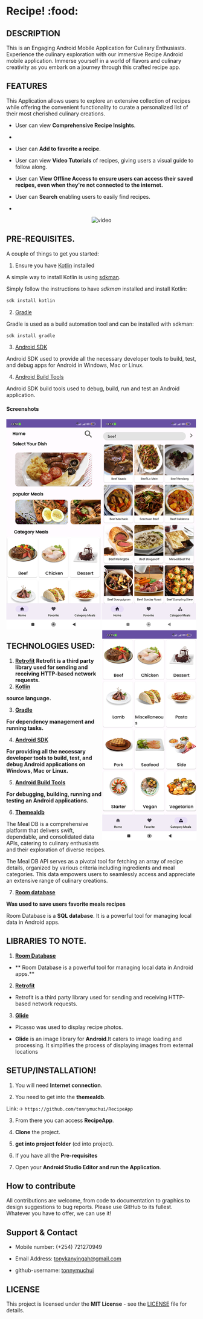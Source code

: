 # Recipe! :food:

## DESCRIPTION

This is an Engaging Android Mobile Application for Culinary Enthusiasts. Experience the culinary exploration with our immersive Recipe Android mobile application. Immerse yourself in a world of flavors and culinary creativity as you embark on a journey through this crafted recipe app.

## FEATURES

This Application allows users to explore an extensive collection of recipes while offering the convenient functionality to curate a personalized list of their most cherished culinary creations.

- User can view **Comprehensive Recipe Insights**.
- 
- User can **Add to favorite a recipe**.

- User can view **Video Tutorials** of recipes, giving users a visual guide to follow along.

- User can **View Offline Access to ensure users can access their saved recipes, even when they're not connected to the internet.**

- User can **Search** enabling users to easily find recipes.
- 
<p align="center">
<img width="250" src="https://drive.google.com/file/d/1Jn_ExJfM0eBz9PDz9tMmzSxr31rpUJTw/view?usp=sharing" alt="video" />
<p>

## PRE-REQUISITES.

A couple of things to get you started:

1. Ensure you have [Kotlin](https://kotlinlang.org/) installed

A simple way to install Kotlin is using [sdkman](https://sdkman.io/).

Simply follow the instructions to have _sdkman_ installed and install Kotlin:

```bash
sdk install kotlin
```

2. [Gradle](https://gradle.org/)

Gradle is used as a build automation tool and can be installed with sdkman:

```bash
sdk install gradle
```

3. [Android SDK](https://developer.android.com/studio/)

Android SDK used to provide all the necessary developer tools to build, test, and debug apps for Android in Windows, Mac or Linux.

4. [Android Build Tools](https://developer.android.com/studio/releases/build-tools)

Android SDK build tools used to debug, build, run and test an Android application.

#### Screenshots

<p align="center">
<img align="left" width="250" src="Spec.md/home.jpg" alt="home" />
<img align="centre" width="250" src="Spec.md/search.jpg" alt="search" />
<img align="right" width="250" src="Spec.md/categories.jpg" alt="categories" />
<p>


## TECHNOLOGIES USED:

1. **[Retrofit](https://square.github.io/retrofit/)**
**Retrofit is a third party library used for sending and receiving HTTP-based network requests.**
2. **[Kotlin](https://kotlinlang.org/)**

**source language.**

3. **[Gradle](https://gradle.org/)**

**For dependency management and running tasks.**

4. **[Android SDK](https://developer.android.com/studio/)**

**For providing all the necessary developer tools to build, test, and debug Android applications on Windows, Mac or Linux.**

5. **[Android Build Tools](https://developer.android.com/studio/releases/build-tools)**

**For debugging, building, running and testing an Android applications.**

6. **[Themealdb](https://www.themealdb.com/api.php)**

The Meal DB is a comprehensive platform that delivers swift, dependable, and consolidated data APIs, catering to culinary enthusiasts and their exploration of diverse recipes.

The Meal DB API serves as a pivotal tool for fetching an array of recipe details, organized by various criteria including ingredients and meal categories. This data empowers users to seamlessly access and appreciate an extensive range of culinary creations.

7. **[Room database](https://developer.android.com/training/data-storage/room)**

**Was used to save users favorite meals recipes**

Room Database is a **SQL database**. It is a powerful tool for managing local data in Android apps.


## LIBRARIES TO NOTE.

1. **[Room Database](https://github.com/google/gson)**

- ** Room Database is a powerful tool for managing local data in Android apps.**

2. **[Retrofit](https://square.github.io/retrofit/)**

- Retrofit is a third party library used for sending and receiving HTTP-based network requests.

3. **[Glide](https://github.com/square/glide)**

- Picasso was used to display recipe photos.

- **Glide** is an image library for **Android**.It caters to image loading and processing. It simplifies the process of displaying images from external locations



## **SETUP/INSTALLATION!**


1. You will need **Internet connection**.

2. You need to get into the **themealdb**.

Link:-> ```https://github.com/tonnymuchui/RecipeApp```

3. From there you can access **RecipeApp**.

4. **Clone** the project.

5. **get into project folder** (cd into project).

6. If you have all the **Pre-requisites**

7. Open your **Android Studio Editor and run the Application**.


## How to contribute

All contributions are welcome, from code to documentation to graphics to design suggestions to bug reports. Please use GitHub to its fullest. Whatever you have to offer, we can use it!


## Support & Contact

- Mobile number: (+254) 721270949

- Email Address: tonykanyingah@gmail.com

- github-username: [tonnymuchui](https://github.com/tonnymuchui)

## LICENSE

This project is licensed under the **MIT License** - see the [LICENSE](LICENSE) file for details.